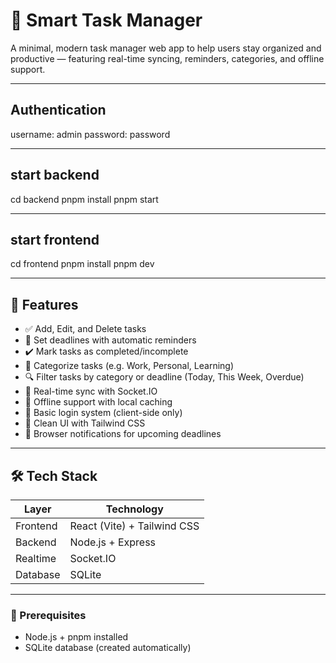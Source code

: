 # 🧠 Smart Task Manager

A minimal, modern task manager web app to help users stay organized and productive — featuring real-time syncing, reminders, categories, and offline support.

---
## Authentication

username: admin
password: password

---
## start backend

cd backend
pnpm install
pnpm start

---
## start frontend

cd frontend
pnpm install
pnpm dev

---
## 🚀 Features

- ✅ Add, Edit, and Delete tasks  
- 📅 Set deadlines with automatic reminders  
- ✔️ Mark tasks as completed/incomplete  
- 📂 Categorize tasks (e.g. Work, Personal, Learning)  
- 🔍 Filter tasks by category or deadline (Today, This Week, Overdue)  
- 🔄 Real-time sync with Socket.IO  
- 📶 Offline support with local caching  
- 🔐 Basic login system (client-side only)  
- 💅 Clean UI with Tailwind CSS  
- 📢 Browser notifications for upcoming deadlines

---

## 🛠 Tech Stack

| Layer      | Technology        |
|------------|-------------------|
| Frontend   | React (Vite) + Tailwind CSS |
| Backend    | Node.js + Express |
| Realtime   | Socket.IO         |
| Database   | SQLite            |

---

### 🔧 Prerequisites
- Node.js + pnpm installed
- SQLite database (created automatically)


